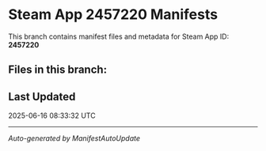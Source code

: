 # Steam App 2457220 Manifests

This branch contains manifest files and metadata for Steam App ID: **2457220**

## Files in this branch:

## Last Updated
2025-06-16 08:33:32 UTC

---
*Auto-generated by ManifestAutoUpdate*
